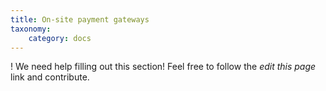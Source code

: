 ```yaml
---
title: On-site payment gateways
taxonomy:
    category: docs
---
```


! We need help filling out this section! Feel free to follow the *edit this page* link and contribute.
